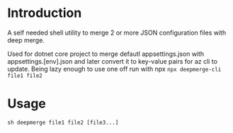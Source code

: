 # Introduction

A self needed shell utility to merge 2 or more JSON configuration files with
deep merge.

Used for dotnet core project to merge defautl appsettings.json with
appsettings.[env].json and later convert it to key-value pairs for az cli to
update.  Being lazy enough to use one off run with npx
`npx deepmerge-cli file1 file2`

# Usage

`sh deepmerge file1 file2 [file3...] `


